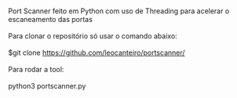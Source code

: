 <br/>Port Scanner feito em Python com uso de Threading para acelerar o escaneamento das portas<br/>
<br/>Para clonar o repositório só usar o comando abaixo:<br/>
<br/> $git clone https://github.com/leocanteiro/portscanner/<br/>
<br/>Para rodar a tool:<br/>
<br/>python3 portscanner.py<br/>
